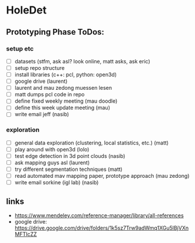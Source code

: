 # HoleDet


## Prototyping Phase ToDos:

### setup etc
- [ ] datasets (stfm, ask asl? look online, matt asks, ask eric)
- [ ] setup repo structure
- [ ] install libraries (c++: pcl, python: open3d)
- [ ] google drive (laurent)
- [ ] laurent and mau zedong muessen lesen
- [ ] matt dumps pcl code in repo
- [ ] define fixed weekly meeting (mau doodle)
- [ ] define this week update meeting (mau)
- [ ] write email jeff (nasib)

### exploration
- [ ] general data exploration (clustering, local statistics, etc.) (matt)
- [ ] play around with open3d (lolo)
- [ ] test edge detection in 3d point clouds (nasib)
- [ ] ask mapping guys asl (laurent)
- [ ] try different segmentation techniques (matt)
- [ ] read automated mav mapping paper, prototype approach (mau zedong)
- [ ] write email sorkine (igl lab) (nasib)

## links
- https://www.mendeley.com/reference-manager/library/all-references
- google drive: https://drive.google.com/drive/folders/1k5sz7Trw9adWmq1XGu5lBjVXnMFTIcZZ
